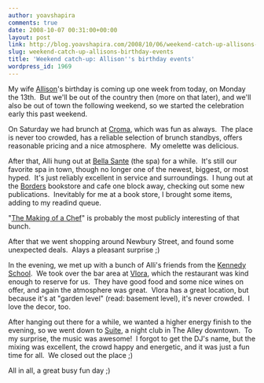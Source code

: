 ```yaml
---
author: yoavshapira
comments: true
date: 2008-10-07 00:31:00+00:00
layout: post
link: http://blog.yoavshapira.com/2008/10/06/weekend-catch-up-allisons-birthday-events/
slug: weekend-catch-up-allisons-birthday-events
title: 'Weekend catch-up: Allison''s birthday events'
wordpress_id: 1969
---
```


My wife [Allison](http://allisonshapira.com)'s birthday is coming up one week from today, on Monday the 13th.  But we'll be out of the country then (more on that later), and we'll also be out of town the following weekend, so we started the celebration early this past weekend.

  


On Saturday we had brunch at [Croma](http://www.cromaboston.com/), which was fun as always.  The place is never too crowded, has a reliable selection of brunch standbys, offers reasonable pricing and a nice atmosphere.  My omelette was delicious.

  


After that, Alli hung out at [Bella Sante](http://www.bellasante.com/) (the spa) for a while.  It's still our favorite spa in town, though no longer one of the newest, biggest, or most hyped.  It's just reliably excellent in service and surroundings.  I hung out at the [Borders](http://www.borders.com/online/store/Home) bookstore and cafe one block away, checking out some new publications.  Inevitably for me at a book store, I brought some items, adding to my readind queue.

  


"[The Making of a Chef](http://www.amazon.com/Making-Chef-Mastering-Culinary-Institute/dp/0805061738)" is probably the most publicly interesting of that bunch.

  


After that we went shopping around Newbury Street, and found some unexpected deals.  Alays a pleasant surprise ;)

  


In the evening, we met up with a bunch of Alli's friends from the [Kennedy School](http://www.hks.harvard.edu/).  We took over the bar area at [Vlora](http://www.vloraboston.com/), which the restaurant was kind enough to reserve for us.  They have good food and some nice wines on offer, and again the atmosphere was great.  Vlora has a great location, but because it's at "garden level" (read: basement level), it's never crowded.  I love the decor, too.

  


After hanging out there for a while, we wanted a higher energy finish to the evening, so we went down to [Suite](http://www.bostonnightclubnews.com/suiteboston/), a night club in The Alley downtown.  To my surprise, the music was awesome!  I forgot to get the DJ's name, but the mixing was excellent, the crowd happy and energetic, and it was just a fun time for all.  We closed out the place ;)

  


All in all, a great busy fun day ;)

  

